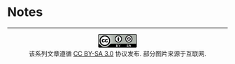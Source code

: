 # Notes



---

<div align="center">

![](LICENSE.png)  
该系列文章遵循 [CC BY-SA 3.0] 协议发布. 部分图片来源于互联网.  

</div>

[CC BY-SA 3.0]: https://creativecommons.org/licenses/by-sa/3.0/deed.zh
